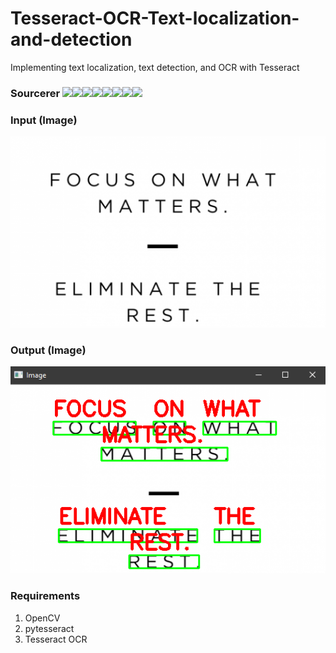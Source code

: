 # Tesseract-OCR-Text-localization-and-detection
Implementing text localization, text detection, and OCR with Tesseract

### Sourcerer [![](https://sourcerer.io/fame/ParthPathak27/ParthPathak27/Tesseract-OCR-Text-localization-and-detection/images/0)](https://sourcerer.io/fame/ParthPathak27/ParthPathak27/Tesseract-OCR-Text-localization-and-detection/links/0)[![](https://sourcerer.io/fame/ParthPathak27/ParthPathak27/Tesseract-OCR-Text-localization-and-detection/images/1)](https://sourcerer.io/fame/ParthPathak27/ParthPathak27/Tesseract-OCR-Text-localization-and-detection/links/1)[![](https://sourcerer.io/fame/ParthPathak27/ParthPathak27/Tesseract-OCR-Text-localization-and-detection/images/2)](https://sourcerer.io/fame/ParthPathak27/ParthPathak27/Tesseract-OCR-Text-localization-and-detection/links/2)[![](https://sourcerer.io/fame/ParthPathak27/ParthPathak27/Tesseract-OCR-Text-localization-and-detection/images/3)](https://sourcerer.io/fame/ParthPathak27/ParthPathak27/Tesseract-OCR-Text-localization-and-detection/links/3)[![](https://sourcerer.io/fame/ParthPathak27/ParthPathak27/Tesseract-OCR-Text-localization-and-detection/images/4)](https://sourcerer.io/fame/ParthPathak27/ParthPathak27/Tesseract-OCR-Text-localization-and-detection/links/4)[![](https://sourcerer.io/fame/ParthPathak27/ParthPathak27/Tesseract-OCR-Text-localization-and-detection/images/5)](https://sourcerer.io/fame/ParthPathak27/ParthPathak27/Tesseract-OCR-Text-localization-and-detection/links/5)[![](https://sourcerer.io/fame/ParthPathak27/ParthPathak27/Tesseract-OCR-Text-localization-and-detection/images/6)](https://sourcerer.io/fame/ParthPathak27/ParthPathak27/Tesseract-OCR-Text-localization-and-detection/links/6)[![](https://sourcerer.io/fame/ParthPathak27/ParthPathak27/Tesseract-OCR-Text-localization-and-detection/images/7)](https://sourcerer.io/fame/ParthPathak27/ParthPathak27/Tesseract-OCR-Text-localization-and-detection/links/7)

### Input (Image)
![Input](input.png)

### Output (Image)
![Output](output.png)

### Requirements

1. OpenCV
2. pytesseract
3. Tesseract OCR


